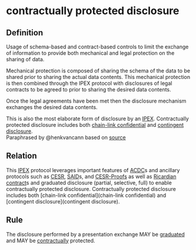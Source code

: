 # contractually protected disclosure
## Definition
Usage of schema-based and contract-based controls to limit the exchange of information to provide both mechanical and legal protection on the sharing of data. 

Mechanical protection is composed of sharing the schema of the data to be shared prior to sharing the actual data contents. This mechanical protection is then combined through the IPEX protocol with disclosures of legal contracts to be agreed to prior to sharing the desired data contents.

Once the legal agreements have been met then the disclosure mechanism exchanges the desired data contents.

This is also the most elaborate form of disclosure by an [IPEX](IPEX). Contractually protected disclosure includes both [chain-link confidential](chain-link-confidentiality) and [contingent disclosure](contingent-disclosure).  
Paraphrased by @henkvancann based on [source](https://github.com/WebOfTrust/ietf-ipex/blob/main/draft-ssmith-ipex.md#discussion)

## Relation
This [IPEX](IPEX) protocol leverages important features of [ACDC](ACDC)s and ancillary protocols such as [CESR](CESR), [SAID](SAID)s, and [CESR-Proofs](cesr-proof-signatures) as well as [Ricardian contract](ricardian-contract)s and graduated disclosure (partial, selective, full) to enable contractually protected disclosure. Contractually protected disclosure includes both [chain-link confidential](chain-link confidential) and [contingent disclosure](contingent disclosure).

## Rule
The disclosure performed by a presentation exchange MAY be [graduated](graduated-disclosure) and MAY be [contractually](contractually-protected-disclosure) protected.